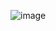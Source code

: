 ![image](https://github.com/OsmarBaia/LandingPage-ArtGallery/assets/88497805/5f0e79d5-a055-45a0-abdc-a635432189cc)
